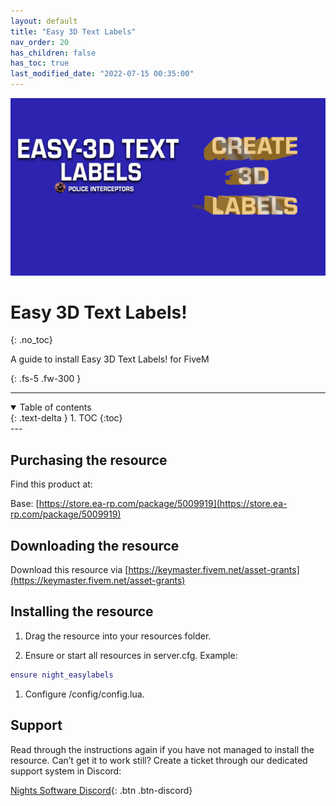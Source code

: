 ```yaml
---
layout: default
title: "Easy 3D Text Labels"
nav_order: 20
has_children: false
has_toc: true
last_modified_date: "2022-07-15 00:35:00"
---
```


<img class="cover-img" src="/assets/img/easy3dTextLabels.png" alt="Easy 3D Text Labels! Resource" draggable="false">

# Easy 3D Text Labels!
{: .no_toc}

A guide to install Easy 3D Text Labels! for FiveM

{: .fs-5 .fw-300 }

---
<details open markdown="block">
  <summary>
    Table of contents
  </summary>
  {: .text-delta }
1. TOC
{:toc}
</details>
---

## Purchasing the resource

Find this product at:

Base: [https://store.ea-rp.com/package/5009919](https://store.ea-rp.com/package/5009919)

## Downloading the resource

Download this resource via [https://keymaster.fivem.net/asset-grants](https://keymaster.fivem.net/asset-grants)

## Installing the resource

1. Drag the resource into your resources folder.

1. Ensure or start all resources in server.cfg. Example:
```lua
ensure night_easylabels
```

1. Configure /config/config.lua.

## Support

Read through the instructions again if you have not managed to install the resource. Can’t get it to work still? Create a ticket through our dedicated support system in Discord:

[Nights Software Discord](https://ns.ea-rp.com){: .btn .btn-discord}